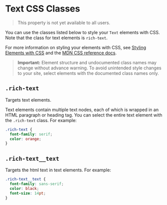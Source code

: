 <!-- This article was published using the Doc Push single-sourcing tool. Any changes to this article MUST be made in the source file. Find it at www.github.com/wix-private/velo-docs.-->

# Text CSS Classes

> This property is not yet available to all users.

You can use the classes listed below to style your `Text` elements with CSS.
Note that the class for text elements is `rich-text`.

For more information on styling your elements with CSS, see
[Styling Elements with CSS]($w/styling-elements-with-css) and the
[MDN CSS reference docs](https://developer.mozilla.org/en-US/docs/Learn/CSS).

<blockquote class="important">

__Important:__
Element structure and undocumented class names
may change without advance warning.
To avoid unintended style changes to your site,
select elements with the documented class names only.

</blockquote>

## `.rich-text`

Targets text elements.

Text elements contain multiple text nodes,
each of which is wrapped in an HTML paragraph or heading tag.
You can select the entire text element with the `.rich-text` class.
For example:

```css
.rich-text {
  font-family: serif;
  color: orange;
}
```

## `.rich-text__text`

Targets the html text in text elements.
For example:

```css
.rich-text__text {
  font-family: sans-serif;
  color: black;
  font-size: 14pt;
}
```
